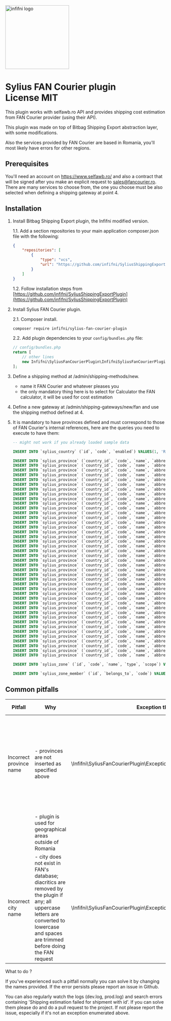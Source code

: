 <a href="https://infifnisoftware.ro" target="_blank">
    <img src="https://infifnisoftware.ro/themes/custom/infifni/logo.svg" alt="infifni logo" height="200" />
</a>
<h1>
    Sylius FAN Courier plugin
    <br />
    License MIT
</h1>

<p>
This plugin works with selfawb.ro API and provides shipping cost estimation
from FAN Courier provider (using their API).

This plugin was made on top of Bitbag Shipping Export abstraction layer, with some modifications.

Also the services provided by FAN Courier are based in Romania, you'll most likely have errors for other regions. 
</p>

## Prerequisites
You'll need an account on https://www.selfawb.ro/ and also a contract that will be signed
after you make an explicit request to sales@fancourier.ro.
There are many services to choose from, the one you choose must be also selected when defining a
shipping gateway at point 4.

## Installation
1. Install Bitbag Shipping Export plugin, the Infifni modified version.

    1.1. Add a section repositories to your main application composer.json file with the following:
    ```json
    {
        "repositories": [
            {
                "type": "vcs",
                "url": "https://github.com/infifni/SyliusShippingExportPlugin"
            }
        ]
    }
    ```

    1.2. Follow installation steps from [https://github.com/infifni/SyliusShippingExportPlugin](https://github.com/infifni/SyliusShippingExportPlugin)

2. Install Sylius FAN Courier plugin.
    
    2.1. Composer install.
    ```bash
    composer require infifni/sylius-fan-courier-plugin
    ```
   2.2. Add plugin dependencies to your `config/bundles.php` file:
    ```php
    // config/bundles.php
    return [
        // other lines
        new Infifni\SyliusFanCourierPlugin\InfifniSyliusFanCourierPlugin(),
    ];
    ```
3. Define a shipping method at /admin/shipping-methods/new.
    - name it FAN Courier and whatever pleases you
    - the only mandatory thing here is to select for Calculator the FAN calculator, it will be used for cost estimation
4. Define a new gateway at /admin/shipping-gateways/new/fan and use the shipping method defined at 4.
    
5. It is mandatory to have provinces defined and must correspond to those of FAN Courier's internal references, here 
are the queries you need to execute to have them:
    ```sql
    -- might not work if you already loaded sample data
   
    INSERT INTO `sylius_country` (`id`, `code`, `enabled`) VALUES(1, 'RO', 1);
    
    INSERT INTO `sylius_province` (`country_id`, `code`, `name`, `abbreviation`) VALUES (1, 'AB', 'Alba', 'RO_AB');
    INSERT INTO `sylius_province` (`country_id`, `code`, `name`, `abbreviation`) VALUES (1, 'AG', 'Argeș', 'RO_AG');
    INSERT INTO `sylius_province` (`country_id`, `code`, `name`, `abbreviation`) VALUES (1, 'AR', 'Arad', 'RO_AR');
    INSERT INTO `sylius_province` (`country_id`, `code`, `name`, `abbreviation`) VALUES (1, 'B', 'București', 'RO_B');
    INSERT INTO `sylius_province` (`country_id`, `code`, `name`, `abbreviation`) VALUES (1, 'BC', 'Bacău', 'RO_BC');
    INSERT INTO `sylius_province` (`country_id`, `code`, `name`, `abbreviation`) VALUES (1, 'BH', 'Bihor', 'RO_BH');
    INSERT INTO `sylius_province` (`country_id`, `code`, `name`, `abbreviation`) VALUES (1, 'BN', 'Bistrița-Năsăud', 'RO_BN');
    INSERT INTO `sylius_province` (`country_id`, `code`, `name`, `abbreviation`) VALUES (1, 'BR', 'Brăila', 'RO_BR');
    INSERT INTO `sylius_province` (`country_id`, `code`, `name`, `abbreviation`) VALUES (1, 'BT', 'Botoșani', 'RO_BT');
    INSERT INTO `sylius_province` (`country_id`, `code`, `name`, `abbreviation`) VALUES (1, 'BV', 'Brașov', 'RO_BV');
    INSERT INTO `sylius_province` (`country_id`, `code`, `name`, `abbreviation`) VALUES (1, 'BZ', 'Buzău', 'RO_BZ');
    INSERT INTO `sylius_province` (`country_id`, `code`, `name`, `abbreviation`) VALUES (1, 'CJ', 'Cluj', 'RO_CJ');
    INSERT INTO `sylius_province` (`country_id`, `code`, `name`, `abbreviation`) VALUES (1, 'CL', 'Călărași', 'RO_CL');
    INSERT INTO `sylius_province` (`country_id`, `code`, `name`, `abbreviation`) VALUES (1, 'CS', 'Caraș-Severin', 'RO_CS');
    INSERT INTO `sylius_province` (`country_id`, `code`, `name`, `abbreviation`) VALUES (1, 'CT', 'Constanța', 'RO_CT');
    INSERT INTO `sylius_province` (`country_id`, `code`, `name`, `abbreviation`) VALUES (1, 'CV', 'Covasna', 'RO_CV');
    INSERT INTO `sylius_province` (`country_id`, `code`, `name`, `abbreviation`) VALUES (1, 'DB', 'Dâmbovița', 'RO_DB');
    INSERT INTO `sylius_province` (`country_id`, `code`, `name`, `abbreviation`) VALUES (1, 'DJ', 'Dolj', 'RO_DJ');
    INSERT INTO `sylius_province` (`country_id`, `code`, `name`, `abbreviation`) VALUES (1, 'GJ', 'Gorj', 'RO_GJ');
    INSERT INTO `sylius_province` (`country_id`, `code`, `name`, `abbreviation`) VALUES (1, 'GL', 'Galați', 'RO_GL');
    INSERT INTO `sylius_province` (`country_id`, `code`, `name`, `abbreviation`) VALUES (1, 'GR', 'Giurgiu', 'RO_GR');
    INSERT INTO `sylius_province` (`country_id`, `code`, `name`, `abbreviation`) VALUES (1, 'HD', 'Hunedoara', 'RO_HD');
    INSERT INTO `sylius_province` (`country_id`, `code`, `name`, `abbreviation`) VALUES (1, 'HR', 'Harghita', 'RO_HR');
    INSERT INTO `sylius_province` (`country_id`, `code`, `name`, `abbreviation`) VALUES (1, 'IF', 'Ilfov', 'RO_IF');
    INSERT INTO `sylius_province` (`country_id`, `code`, `name`, `abbreviation`) VALUES (1, 'IL', 'Ialomița', 'RO_IL');
    INSERT INTO `sylius_province` (`country_id`, `code`, `name`, `abbreviation`) VALUES (1, 'IS', 'Iași', 'RO_IS');
    INSERT INTO `sylius_province` (`country_id`, `code`, `name`, `abbreviation`) VALUES (1, 'MH', 'Mehedinți', 'RO_MH');
    INSERT INTO `sylius_province` (`country_id`, `code`, `name`, `abbreviation`) VALUES (1, 'MM', 'Maramureș', 'RO_MM');
    INSERT INTO `sylius_province` (`country_id`, `code`, `name`, `abbreviation`) VALUES (1, 'MS', 'Mureș', 'RO_MS');
    INSERT INTO `sylius_province` (`country_id`, `code`, `name`, `abbreviation`) VALUES (1, 'NT', 'Neamț', 'RO_NT');
    INSERT INTO `sylius_province` (`country_id`, `code`, `name`, `abbreviation`) VALUES (1, 'OT', 'Olt', 'RO_OT');
    INSERT INTO `sylius_province` (`country_id`, `code`, `name`, `abbreviation`) VALUES (1, 'PH', 'Prahova', 'RO_PH');
    INSERT INTO `sylius_province` (`country_id`, `code`, `name`, `abbreviation`) VALUES (1, 'SB', 'Sibiu', 'RO_SB');
    INSERT INTO `sylius_province` (`country_id`, `code`, `name`, `abbreviation`) VALUES (1, 'SJ', 'Sălaj', 'RO_SJ');
    INSERT INTO `sylius_province` (`country_id`, `code`, `name`, `abbreviation`) VALUES (1, 'SM', 'Satu Mare', 'RO_SM');
    INSERT INTO `sylius_province` (`country_id`, `code`, `name`, `abbreviation`) VALUES (1, 'SV', 'Suceava', 'RO_SV');
    INSERT INTO `sylius_province` (`country_id`, `code`, `name`, `abbreviation`) VALUES (1, 'TL', 'Tulcea', 'RO_TL');
    INSERT INTO `sylius_province` (`country_id`, `code`, `name`, `abbreviation`) VALUES (1, 'TM', 'Timiș', 'RO_TM');
    INSERT INTO `sylius_province` (`country_id`, `code`, `name`, `abbreviation`) VALUES (1, 'TR', 'Teleorman', 'RO_TR');
    INSERT INTO `sylius_province` (`country_id`, `code`, `name`, `abbreviation`) VALUES (1, 'VL', 'Vâlcea', 'RO_VL');
    INSERT INTO `sylius_province` (`country_id`, `code`, `name`, `abbreviation`) VALUES (1, 'VN', 'Vrancea', 'RO_VN');
    INSERT INTO `sylius_province` (`country_id`, `code`, `name`, `abbreviation`) VALUES (1, 'VS', 'Vaslui', 'RO_VS');
    
    INSERT INTO `sylius_zone` (`id`, `code`, `name`, `type`, `scope`) VALUES (1, 'RO', 'ROMANIA', 'country', 'all');
    
    INSERT INTO `sylius_zone_member` (`id`, `belongs_to`, `code`) VALUES (1, 1, 'RO');
    ```
   
## Common pitfalls

| Pitfall                  | Why                                   | Exception thrown                     | What user sees                       |
|--------------------------|---------------------------------------|--------------------------------------|--------------------------------------|
| Incorrect province name  | - provinces are not inserted as specified above | \Infifni\SyliusFanCourierPlugin\Exception\WrongProvinceNameException | Costul de transport afișat este greșit din cauza unei erori de sistem. Vă rugăm continuați comanda, se va regla manual de către un operator ulterior ! |
|                          | - plugin is used for geographical areas outside of Romania |                                                              |                                                                                                                                                        |  
| Incorrect city name      | - city does not exist in FAN's database; diacritics are removed by the plugin if any; all uppercase letters are converted to lowercase and spaces are trimmed before doing the FAN request | \Infifni\SyliusFanCourierPlugin\Exception\WrongCityNameException | Orașul introdus nu este recunoscut în sistem, costul de transport afișat nu este real. Situația se va regla manual de către un operator ulterior ! |

What to do ?

If you've experienced such a pitfall normally you can solve it by changing the names provided.
If the error persists please report an issue in Github.

You can also regularly watch the logs (dev.log, prod.log) and search errors containing 'Shipping estimation failed for shipment with id'.
If you can solve them please do and do a pull request to the project. If not please report the issue, especially if it's not an 
exception enumerated above.